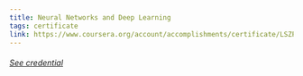 ```yaml
---
title: Neural Networks and Deep Learning
tags: certificate
link: https://www.coursera.org/account/accomplishments/certificate/LSZPNQNBT8TU
---
```


<h6><a class='decor' href="{{page.link}}">See credential</a></h6>




